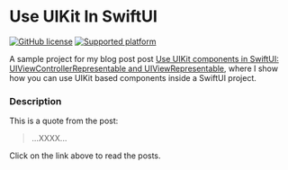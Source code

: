 # Use UIKit In SwiftUI


[![GitHub license](https://img.shields.io/badge/license-MIT-blue.svg)](https://raw.githubusercontent.com/chicio/Use-UIKit-In-SwiftUI/master/LICENSE.md)
[![Supported platform](https://img.shields.io/badge/platforms-iOS-orange.svg)](https://img.shields.io/badge/platforms-iOS-orange.svg)

A sample project for my blog post post [Use UIKit components in SwiftUI: UIViewControllerRepresentable and UIViewRepresentable](XXXXX), where I show 
how you can use UIKit based components inside a SwiftUI project. 

### Description

This is a quote from the post:

> ...XXXX...

Click on the link above to read the posts.
